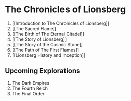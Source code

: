 # The Chronicles of Lionsberg

1. [[Introduction to The Chronicles of Lionsberg]]  
2. [[The Sacred Flame]]  
3. [[The Birth of The Eternal Citadel]]  
4. [[The Story of Lionsberg]]  
5. [[The Story of the Cosmic Stone]]  
6. [[The Path of The First Flames]]  
7. [[Lionsberg History and Inception]]  

## Upcoming Explorations  

1. The Dark Empires  
2. The Fourth Reich  
3. The Final Order  


